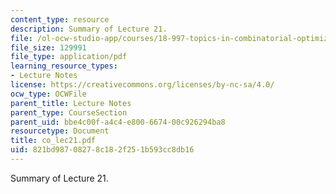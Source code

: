 ```yaml
---
content_type: resource
description: Summary of Lecture 21.
file: /ol-ocw-studio-app/courses/18-997-topics-in-combinatorial-optimization-spring-2004/821bd98708278c182f251b593cc8db16_co_lec21.pdf
file_size: 129991
file_type: application/pdf
learning_resource_types:
- Lecture Notes
license: https://creativecommons.org/licenses/by-nc-sa/4.0/
ocw_type: OCWFile
parent_title: Lecture Notes
parent_type: CourseSection
parent_uid: bbe4c00f-a4c4-e800-6674-00c926294ba8
resourcetype: Document
title: co_lec21.pdf
uid: 821bd987-0827-8c18-2f25-1b593cc8db16
---
```

Summary of Lecture 21.